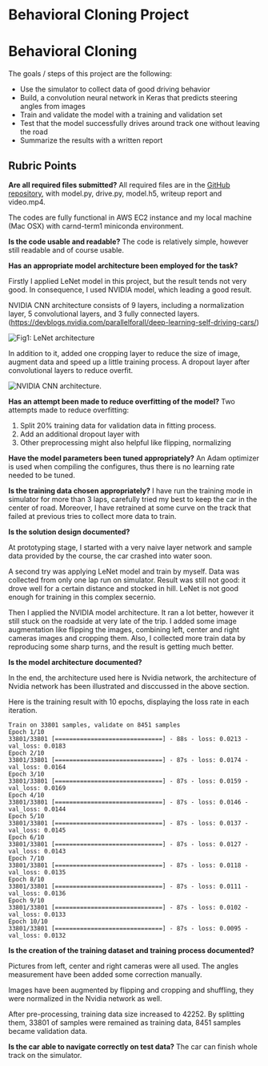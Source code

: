# Behavioral Cloning Project

# Behavioral Cloning

The goals / steps of this project are the following:

- Use the simulator to collect data of good driving behavior
- Build, a convolution neural network in Keras that predicts steering angles from images
- Train and validate the model with a training and validation set
- Test that the model successfully drives around track one without leaving the road
- Summarize the results with a written report
## Rubric Points

**Are all required files submitted?**
All required files are in the [GitHub repository](https://github.com/pineal/Behavioral_Cloning_Project), with model.py, drive.py, model.h5, writeup report and video.mp4.

The codes are fully functional in AWS EC2 instance and my local machine (Mac OSX) with carnd-term1 miniconda environment.

**Is the code usable and readable?**
The code is relatively simple, however still readable and of course usable. 

**Has an appropriate model architecture been employed for the task?**

Firstly I applied LeNet model in this project, but the result tends not very good. In consequence, I used NVIDIA model, which leading a good result. 

NVIDIA CNN architecture consists of 9 layers, including a normalization layer, 5 convolutional layers, and 3 fully connected layers. (https://devblogs.nvidia.com/parallelforall/deep-learning-self-driving-cars/)

![Fig1: LeNet architecture](https://www.researchgate.net/profile/Haohan_Wang/publication/282997080/figure/fig10/AS:305939199610894@1449952997905/Figure-10-Architecture-of-LeNet-5-one-of-the-first-initial-architectures-of-CNN.png)


In addition to it, added one cropping layer to reduce the size of image, augment data and speed up a little training process. A dropout layer after convolutional layers to reduce overfit. 



![NVIDIA CNN architecture. ](https://devblogs.nvidia.com/parallelforall/wp-content/uploads/2016/08/cnn-architecture-624x890.png)


**Has an attempt been made to reduce overfitting of the model?**
Two attempts made to reduce overfitting: 

1. Split 20% training data for validation data in fitting process.
2. Add an additional dropout layer with 
3. Other preprocessing might also helpful like flipping, normalizing

**Have the model parameters been tuned appropriately?**
An Adam optimizer is used when compiling the configures, thus there is no learning rate needed to be tuned. 

**Is the training data chosen appropriately?**
I have run the training mode in simulator for more than 3 laps, carefully tried my best to keep the car in the center of road.
Moreover, I have retrained at some curve on the track that failed at previous tries to collect more data to train. 

**Is the solution design documented?**

At prototyping stage, I started with a very naive layer network and sample data provided by the course, the car crashed into water soon.

A second try was applying LeNet model and train by myself. Data was collected from only one lap run on simulator. Result was still not good: it drove well for a certain distance and stocked in hill. LeNet is not good enough for training in this complex secernio. 

Then I applied the NVIDIA model architecture. It ran a lot better, however it still stuck on the roadside at very late of the trip. I added some image augmentation like flipping the images, combining left, center and right cameras images and cropping them. Also, I collected more train data by reproducing some sharp turns, and the result is getting much better. 

**Is the model architecture documented?**

In the end, the architecture used here is Nvidia network, the architecture of Nvidia network has been illustrated and disccussed in the above section.

Here is the training result with 10 epochs, displaying the loss rate in each iteration. 


    Train on 33801 samples, validate on 8451 samples
    Epoch 1/10
    33801/33801 [==============================] - 88s - loss: 0.0213 - val_loss: 0.0183
    Epoch 2/10
    33801/33801 [==============================] - 87s - loss: 0.0174 - val_loss: 0.0164
    Epoch 3/10
    33801/33801 [==============================] - 87s - loss: 0.0159 - val_loss: 0.0169
    Epoch 4/10
    33801/33801 [==============================] - 87s - loss: 0.0146 - val_loss: 0.0144
    Epoch 5/10
    33801/33801 [==============================] - 87s - loss: 0.0137 - val_loss: 0.0145
    Epoch 6/10
    33801/33801 [==============================] - 87s - loss: 0.0127 - val_loss: 0.0143
    Epoch 7/10
    33801/33801 [==============================] - 87s - loss: 0.0118 - val_loss: 0.0135
    Epoch 8/10
    33801/33801 [==============================] - 87s - loss: 0.0111 - val_loss: 0.0136
    Epoch 9/10
    33801/33801 [==============================] - 87s - loss: 0.0102 - val_loss: 0.0133
    Epoch 10/10
    33801/33801 [==============================] - 87s - loss: 0.0095 - val_loss: 0.0132

**Is the creation of the training dataset and training process documented?**

Pictures from left, center and right cameras were all used. The angles measurement have been added some correction manually.

Images have been augmented by flipping and cropping and shuffling, they were normalized in the Nvidia network as well.

After pre-processing, training data size increased to 42252. By splitting them, 33801 of samples were remained as training data, 8451 samples became validation data. 

**Is the car able to navigate correctly on test data?**
The car can finish whole track on the simulator.

